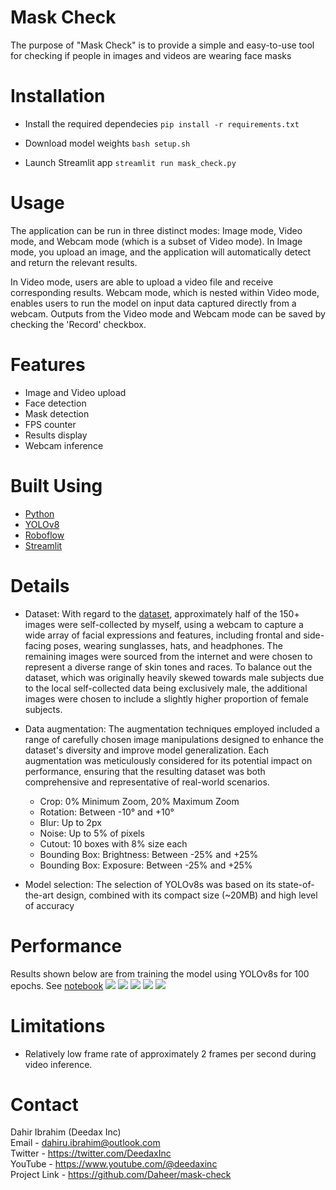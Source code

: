 # Mask Check
The purpose of "Mask Check" is to provide a simple and easy-to-use tool for checking if people in images and videos are wearing face masks

# Installation
- Install the required dependecies
` pip install -r requirements.txt `

- Download model weights
` bash setup.sh `

- Launch Streamlit app
` streamlit run mask_check.py `

# Usage

The application can be run in three distinct modes: Image mode, Video mode, and Webcam mode (which is a subset of Video mode). In Image mode, you upload an image, and the application will automatically detect and return the relevant results. 

In Video mode, users are able to upload a video file and receive corresponding results. Webcam mode, which is nested within Video mode, enables users to run the model on input data captured directly from a webcam. Outputs from the Video mode and Webcam mode can be saved by checking the 'Record' checkbox.

# Features

- Image and Video upload
- Face detection
- Mask detection
- FPS counter
- Results display
- Webcam inference

# Built Using
- [Python](https://python.org)
- [YOLOv8](https://ultralytics.com/yolov8)
- [Roboflow](https://roboflow.com/)
- [Streamlit](https://streamlit.io/)
    
# Details

- Dataset: With regard to the [dataset](https://universe.roboflow.com/deedaxinc/face-mask-detection-uamjv/browse?queryText=&pageSize=50&startingIndex=0&browseQuery=true), approximately half of the 150+ images were self-collected by myself, using a webcam to capture a wide array of facial expressions and features, including frontal and side-facing poses, wearing sunglasses, hats, and headphones. The remaining images were sourced from the internet and were chosen to represent a diverse range of skin tones and races. To balance out the dataset, which was originally heavily skewed towards male subjects due to the local self-collected data being exclusively male, the additional images were chosen to include a slightly higher proportion of female subjects.

- Data augmentation: The augmentation techniques employed included a range of carefully chosen image manipulations designed to enhance the dataset's diversity and improve model generalization. Each augmentation was meticulously considered for its potential impact on performance, ensuring that the resulting dataset was both comprehensive and representative of real-world scenarios.

    - Crop: 0% Minimum Zoom, 20% Maximum Zoom
    - Rotation: Between -10° and +10°
    - Blur: Up to 2px
    - Noise: Up to 5% of pixels
    - Cutout: 10 boxes with 8% size each
    - Bounding Box: Brightness: Between -25% and +25%
    - Bounding Box: Exposure: Between -25% and +25%

- Model selection: The selection of YOLOv8s was based on its state-of-the-art design, combined with its compact size (~20MB) and high level of accuracy

# Performance

Results shown below are from training the model using YOLOv8s for 100 epochs. See [notebook](training_mask_check.ipynb)
![](images/confusion_matrix.png)
![](images/labels.jpg)
![](images/labels_correlogram.jpg)
![](images/PR_curve.png)
![](images/results.png)

# Limitations

- Relatively low frame rate of approximately 2 frames per second during video inference.

# Contact

Dahir Ibrahim (Deedax Inc) <br>
Email - dahiru.ibrahim@outlook.com <br>
Twitter - https://twitter.com/DeedaxInc <br>
YouTube - https://www.youtube.com/@deedaxinc <br>
Project Link - https://github.com/Daheer/mask-check

